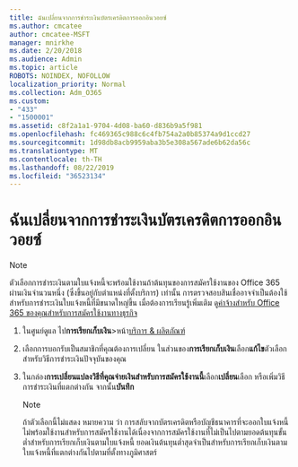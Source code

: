 ```yaml
---
title: ฉันเปลี่ยนจากการชำระเงินบัตรเครดิตการออกอินวอยซ์
ms.author: cmcatee
author: cmcatee-MSFT
manager: mnirkhe
ms.date: 2/20/2018
ms.audience: Admin
ms.topic: article
ROBOTS: NOINDEX, NOFOLLOW
localization_priority: Normal
ms.collection: Adm_O365
ms.custom:
- "433"
- "1500001"
ms.assetid: c8f2a1a1-9704-4d08-ba60-d836b9a5f981
ms.openlocfilehash: fc469365c988c6c4fb754a2a0b85374a9d1ccd27
ms.sourcegitcommit: 1d98db8acb9959aba3b5e308a567ade6b62da56c
ms.translationtype: MT
ms.contentlocale: th-TH
ms.lasthandoff: 08/22/2019
ms.locfileid: "36523134"
---
```

# <a name="how-do-i-change-from-credit-card-payments-to-invoice"></a>ฉันเปลี่ยนจากการชำระเงินบัตรเครดิตการออกอินวอยซ์

> [!NOTE]
> ตัวเลือกการชำระเงินตามใบแจ้งหนี้จะพร้อมใช้งานถ้าต้นทุนของการสมัครใช้งานของ Office 365 ผ่านเงินจำนวนหนึ่ง (ซึ่งขึ้นอยู่กับตำแหน่งที่ตั้งบริการ) เท่านั้น การตรวจสอบสินเชื่ออาจจำเป็นต้องใช้สำหรับการชำระเงินใบแจ้งหนี้ที่มีขนาดใหญ่ขึ้น เมื่อต้องการเรียนรู้เพิ่มเติม ดู[ค่าจ้างสำหรับ Office 365 ของคุณสำหรับการสมัครใช้งานทางธุรกิจ](https://docs.microsoft.com/office365/admin/subscriptions-and-billing/pay-for-your-subscription)
  
1. ในศูนย์ดูแล ไป**การเรียกเก็บเงิน**\>หน้า[บริการ & ผลิตภัณฑ์](https://go.microsoft.com/fwlink/p/?linkid=842054)

2. เลือกการบอกรับเป็นสมาชิกที่คุณต้องการเปลี่ยน ในส่วนของ**การเรียกเก็บเงิน**เลือก**แก้ไข**ตัวเลือกสำหรับวิธีการชำระเงินปัจจุบันของคุณ

3. ในกล่อง**การเปลี่ยนแปลงวิธีที่คุณจ่ายเงินสำหรับการสมัครใช้งานนี้**เลือก**เปลี่ยน**เลือก หรือเพิ่มวิธีการชำระเงินที่แตกต่างกัน จากนั้น**บันทึก**

   > [!NOTE]
   > ถ้าตัวเลือกนี้ไม่แสดง หมายความ ว่า การสลับจากบัตรเครดิตหรือบัญชีธนาคารที่จะออกใบแจ้งหนี้ไม่พร้อมใช้งานสำหรับการสมัครใช้งานได้เนื่องจากการสมัครใช้งานที่ไม่เป็นไปตามยอดต้นทุนขั้นต่ำสำหรับการเรียกเก็บเงินตามใบแจ้งหนี้ ยอดเงินต้นทุนต่ำสุดจำเป็นสำหรับการเรียกเก็บเงินตามใบแจ้งหนี้ที่แตกต่างกันไปตามที่ตั้งทางภูมิศาสตร์
  
